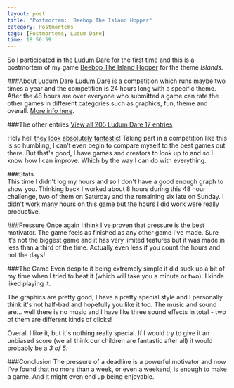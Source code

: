 ```yaml
---
layout: post
title: "Postmortem:  Beebop The Island Hopper"
category: Postmortems
tags: [Postmortems, Ludum Dare]
time: 18:56:59
---
```

So I participated in the [Ludum Dare][ld] for the first time and this is a postmortem of my game [Beebop The Island Hopper][beebop] for the theme *Islands*.

###About Ludum Dare
[Ludum Dare][ld] is a competition which runs maybe two times a year and the competition is 24 hours long with a specific theme. After the 48 hours are over everyone who submitted a game can rate the other games in different categories such as graphics, fun, theme and overall. [More info here][info].

###The other entries
[View all 205 Ludum Dare 17 entries][lde]

Holy hell [they][1] [look][2] [absolutely][3] [fantastic][4]! Taking part in a competition like this is so humbling, I can't even begin to compare myself to the best games out there. But that's good, I have games and creators to look up to and so I know how I can improve. Which by the way I can do with everything.

###Stats   
This time I didn't log my hours and so I don't have a good enough graph to show you. Thinking back I worked about 8 hours during this 48 hour challenge, two of them on Saturday and the remaining six late on Sunday. I didn't work many hours on this game but the hours I did work were really productive.

###Pressure
Once again I think I've proven that pressure is the best motivator. The game feels as finished as any other game I've made. Sure it's not the biggest game and it has very limited features but it was made in less than a third of the time. Actually even less if you count the hours and not the days!

###The Game
Even despite it being extremely simple it did suck up a bit of my time when I tried to beat it (which will take you a minute or two). I kinda liked playing it.

The graphics are pretty good, I have a pretty special style and I personally think it's not half-bad and hopefully you like it too. The music and sound are... well there is no music and I have like three sound effects in total - two of them are different kinds of clicks!

Overall I like it, but it's nothing really special. If I would try to give it an unbiased score (we all think our children are fantastic after all) it would probably be a *3 of 5*.

###Conclusion
The pressure of a deadline is a powerful motivator and now I've found that no more than a week, or even a weekend, is enough to make a game. And it might even end up being enjoyable.

[ld]: http://ludumdare.com/
[beebop]: /games/beebop_the_island_hopper
[lde]: http://www.ludumdare.com/compo/ludum-dare-17/?action=preview
[info]: http://www.ludumdare.com/compo/about-ludum-dare/

[1]: http://www.ludumdare.com/compo/ludum-dare-17/?action=rate&uid=491
[2]: http://www.ludumdare.com/compo/ludum-dare-17/?action=rate&uid=1186
[3]: http://www.ludumdare.com/compo/ludum-dare-17/?action=rate&uid=383
[4]: http://www.ludumdare.com/compo/ludum-dare-17/?action=rate&uid=1135

